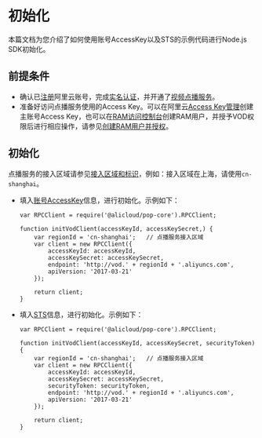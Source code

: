 # 初始化

本篇文档为您介绍了如何使用账号AccessKey以及STS的示例代码进行Node.js SDK初始化。

## 前提条件

-   确认已[注册](https://account.aliyun.com/register/register.htm?spm=a2c4g.11186623.2.13.2a123bd95a5EuV&oauth_callback=https%3A%2F%2Fvod.console.aliyun.com%2F&lang=zh)阿里云账号，完成[实名认证](https://help.aliyun.com/knowledge_list/37170.html?spm=a2c4g.11186623.2.14.2a123bd95a5EuV)，并开通了[视频点播服务](https://www.aliyun.com/product/vod?spm=a2c4g.11186623.2.15.2a123bd95a5EuV)。
-   准备好访问点播服务使用的Access Key。可以在阿里云[Access Key管理](https://usercenter.console.aliyun.com/#/manage/ak)创建主账号Access Key，也可以在[RAM访问控制台](https://ram.console.aliyun.com/?spm=a2c4g.11186623.2.17.2a123bd95a5EuV#/user/list)创建RAM用户，并授予VOD权限后进行相应操作，请参见[创建RAM用户并授权](/cn.zh-CN/开发指南/账号和授权/创建RAM用户并授权.md)。

## 初始化

点播服务的接入区域请参见[接入区域和标识](/cn.zh-CN/开发指南/点播中心和访问域名.md)，例如：接入区域在上海，请使用`cn-shanghai`。

-   填入[账号AccessKey](/cn.zh-CN/开发指南/账号和授权/创建RAM用户并授权.md)信息，进行初始化。示例如下：

    ```
    var RPCClient = require('@alicloud/pop-core').RPCClient;
    
    function initVodClient(accessKeyId, accessKeySecret,) {
        var regionId = 'cn-shanghai';   // 点播服务接入区域
        var client = new RPCClient({
            accessKeyId: accessKeyId,
            accessKeySecret: accessKeySecret,
            endpoint: 'http://vod.' + regionId + '.aliyuncs.com',
            apiVersion: '2017-03-21'
        });
    
        return client;
    }
    ```

-   填入[STS](/cn.zh-CN/开发指南/账号和授权/创建角色并进行STS临时授权.md)信息，进行初始化。示例如下：

    ```
    var RPCClient = require('@alicloud/pop-core').RPCClient;
    
    function initVodClient(accessKeyId, accessKeySecret, securityToken) {
        var regionId = 'cn-shanghai';   // 点播服务接入区域
        var client = new RPCClient({
            accessKeyId: accessKeyId,
            accessKeySecret: accessKeySecret,
            securityToken: securityToken,
            endpoint: 'http://vod.' + regionId + '.aliyuncs.com',
            apiVersion: '2017-03-21'
        });
    
        return client;
    }
    ```


